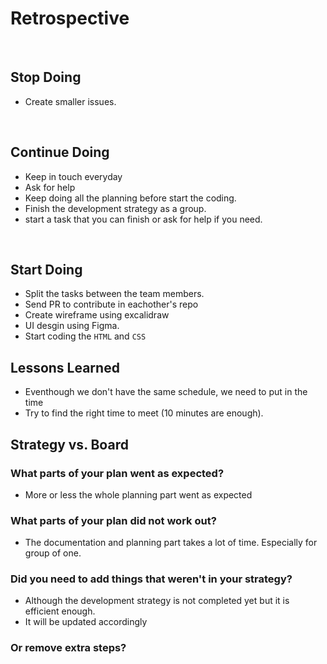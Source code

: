 # Retrospective

​

## Stop Doing

- Create smaller issues.

​

## Continue Doing

- Keep in touch everyday
- Ask for help
- Keep doing all the planning before start the coding.
- Finish the development strategy as a group.
- start a task that you can finish or ask for help if you need.

​

## Start Doing

- Split the tasks between the team members.
- Send PR to contribute in eachother's repo
- Create wireframe using excalidraw
- UI desgin using Figma.
- Start coding the `HTML` and `CSS`
​

## Lessons Learned

- Eventhough we don't have the same schedule, we need to put in the time
- Try to find the right time to meet (10 minutes are enough).

## Strategy vs. Board

### What parts of your plan went as expected?

- More or less the whole planning part went as expected

### What parts of your plan did not work out?

- The documentation and planning part takes a lot of time. Especially for group of one. 

### Did you need to add things that weren't in your strategy?

- Although the development strategy is not completed yet but it is efficient enough. 
- It will be updated accordingly

### Or remove extra steps?


